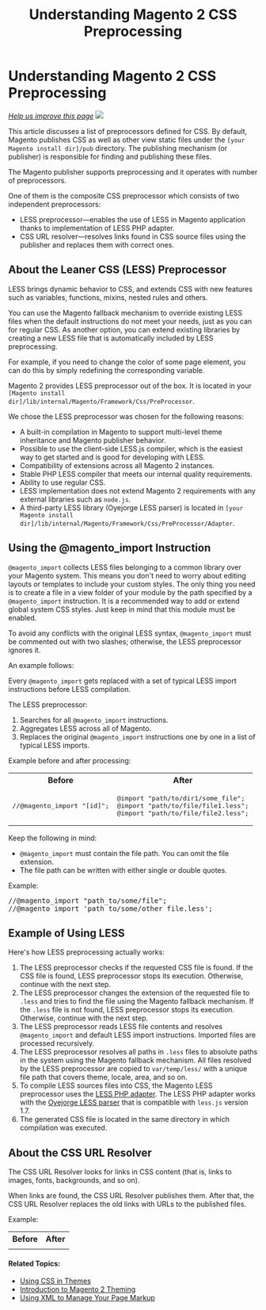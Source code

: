 ﻿---
layout: howtom2devgde_chapters_fedg
title: Understanding Magento 2 CSS Preprocessing
---
 
<h1 id="fedg_css-preprocess-overview">Understanding Magento 2 CSS Preprocessing</h1>

<p><a href="{{ site.githuburl }}m2fedg/css/css-preprocess.md" target="_blank"><em>Help us improve this page</em></a>&nbsp;<img src="{{ site.baseurl }}common/images/newWindow.gif"/></p>

This article discusses a list of preprocessors defined for CSS. By default, Magento publishes CSS as well as other view static files under the <code>[your Magento install dir]/pub</code> directory. The  publishing mechanism (or publisher) is responsible for finding and publishing these files. 

The Magento publisher supports preprocessing and it operates with number of preprocessors.

One of them is the composite CSS preprocessor which consists of two independent preprocessors: 

*	LESS preprocessor&mdash;enables the use of LESS in Magento application thanks to implementation of LESS PHP adapter.
*	CSS URL resolver&mdash;resolves links found in CSS source files using the publisher and replaces them with correct ones.

<h2 id="fedg_css-less-intro">About the Leaner CSS (LESS) Preprocessor</h2>

LESS brings dynamic behavior to CSS, and extends CSS with new features such as variables, functions, mixins, nested rules and others. 

You can use the Magento fallback mechanism to override existing LESS files when the default instructions do not meet your needs, just as you can for regular CSS. As another option, you can extend existing libraries by creating a new LESS file that is automatically included by LESS preprocessing. 

For example, if you need to change the color of some page element, you can do this by simply redefining the corresponding variable.

Magento 2 provides LESS preprocessor out of the box. It is located in your <code>[Magento install dir]/lib/internal/Magento/Framework/Css/PreProcessor</code>.

We chose the LESS preprocessor was chosen for the following reasons:  

*	A built-in compilation in Magento to support multi-level theme inheritance and Magento publisher behavior.
*	Possible to use the client-side LESS.js compiler, which is the easiest way to get started and is good for developing with LESS.
*	Compatibility of extensions across all Magento 2 instances.
*	Stable PHP LESS compiler that meets our internal quality requirements.
*	Ability to use regular CSS.
*	LESS implementation does not extend Magento 2 requirements with any external libraries such as <code>node.js</code>.
*	A third-party LESS library (Oyejorge LESS parser) is located in <code>[your Magento install dir]/lib/internal/Magento/Framework/Css/PreProcessor/Adapter</code>. 

<h2 id="fedg_css-magento-import">Using the @magento_import Instruction</h2>

<code>@magento_import</code> collects LESS files belonging to a common library over your Magento system. This means you don't need to worry about editing layouts or templates to include your custom styles. The only thing you need is to create a file in a view folder of your module by the path specified by a <code>@magento_import</code> instruction. It is a recommended way to add or extend global system CSS styles. Just keep in mind that this module must be enabled.

To avoid any conflicts with the original LESS syntax, `@magento_import` must be commented out with two slashes; otherwise, the LESS preprocessor ignores it.

An example follows:

<script src="https://gist.github.com/xcomSteveJohnson/f03b22f16fa2022cb0d7.js"></script>

Every `@magento_import` gets replaced with a set of typical LESS import instructions before LESS compilation.

The LESS preprocessor:

1.	Searches for all `@magento_import` instructions.
2.	Aggregates LESS across all of Magento.
3.	Replaces the original `@magento_import` instructions one by one in a list of typical LESS imports. 

Example before and after processing:

<table>
	<tbody>
		<tr class="table-headings">
			<th>Before</th>
			<th>After</th>
		</tr>
	<tr class="even">
		<td><pre>//@magento_import "[id]";</pre></td> 
		<td><pre>@import "path/to/dir1/some_file";
@import "path/to/file/file1.less";
@import "path/to/file/file2.less";</pre></td>
	</tr>
	</tbody>
</table>

Keep the following in mind:

*	<code>@magento_import</code> must contain the file path. You can omit the file extension.
*	The file path can be written with either single or double quotes.

<p>Example:</p>

<pre>//@magento_import "path_to/some/file";
//@magento_import 'path_to/some/other_file.less';</pre>

<h2 id="fedg_css-preprocess_less-example">Example of Using LESS</h2>

Here's how LESS preprocessing actually works:

1.	The LESS preprocessor checks if the requested CSS file is found. If the CSS file is found, LESS preprocessor stops its execution. Otherwise, continue with the next step. 
2.	The LESS preprocessor changes the extension of the requested file to `.less` and tries to find the file using the Magento fallback mechanism. If the `.less` file is not found, LESS preprocessor stops its execution. Otherwise, continue with the next step.
3.	The LESS preprocessor reads LESS file contents and resolves <code>@magento_import</code> and default LESS import instructions. Imported files are processed recursively.
4.	The LESS preprocessor resolves all paths in `.less` files to absolute paths in the system using the Magento fallback mechanism. All files resolved by the LESS preprocessor are copied to `var/temp/less/` with a unique file path that covers theme, locale, area, and so on.
5.	To compile LESS sources files into CSS, the Magento LESS preprocessor uses the <a href="https://github.com/magento/magento2/blob/master/lib/internal/Magento/Framework/Css/PreProcessor/AdapterInterface.php" target="_blank">LESS PHP adapter</a>. The LESS PHP adapter works with the <a href="https://github.com/magento/magento2/blob/master/lib/internal/Magento/Framework/Css/PreProcessor/Adapter/Oyejorge.php" target="_blank">Oyejorge LESS parser</a> that is compatible with `less.js` version 1.7. 
6.  The generated CSS file is located in the same directory in which compilation was executed. 

<h2 id="fedg_css-preprocess-url-resolver">About the CSS URL Resolver</h2>
<p>The CSS URL Resolver looks for links in CSS content (that is, links to images, fonts, backgrounds, and so on).</p>
<p>When links are found, the CSS URL Resolver publishes them. After that, the CSS URL Resolver replaces the old links with URLs to the published files. </p>
<p>Example:</p>

<table>
	<tbody>
		<tr class="table-headings">
			<th>Before</th>
			<th>After</th>
		</tr>
	<tr class="even">
		<td><script src="https://gist.github.com/xcomSteveJohnson/00b91311155da6aa95fc.js"></script></td>
		<td><script src="https://gist.github.com/xcomSteveJohnson/840d2750624894c44f9a.js"></script></td>
	</tr>
	</tbody>
</table>

#### Related Topics:

*	<a href="{{ site.gdeurl }}m2fedg/css/css-themes.html">Using CSS in Themes</a>
*	<a href="{{ site.gdeurl }}m2fedg/layout/layout-overview.html">Introduction to Magento 2 Theming </a>
*	<a href="{{ site.gdeurl }}m2fedg/layout/layout-xml-page-markup.html">Using XML to Manage Your Page Markup</a>

